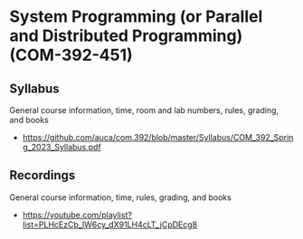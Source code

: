 # System Programming (or Parallel and Distributed Programming) (COM-392-451)

## Syllabus

General course information, time, room and lab numbers, rules, grading, and
books

* <https://github.com/auca/com.392/blob/master/Syllabus/COM_392_Spring_2023_Syllabus.pdf>

## Recordings

General course information, time, rules, grading, and books

* <https://youtube.com/playlist?list=PLHcEzCb_lW6cy_dX91LH4cLT_jCpDEcg8>
